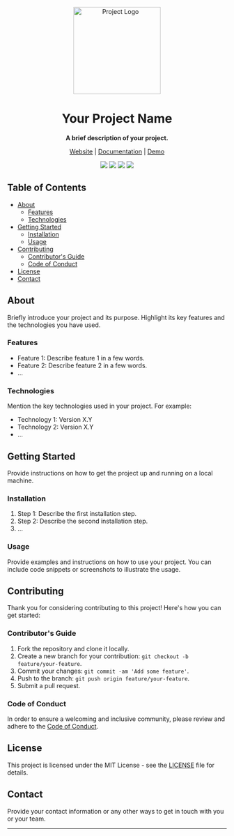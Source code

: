 <p align="center">
  <img src="your_logo.png" alt="Project Logo" width="200" height="200">
</p>

<h1 align="center">Your Project Name</h1>

<p align="center">
  <strong>A brief description of your project.</strong>
</p>

<p align="center">
  <a href="https://your-website-url.com">Website</a> |
  <a href="https://your-docs-url.com">Documentation</a> |
  <a href="https://your-demo-url.com">Demo</a>
</p>

<p align="center">
  <img src="https://img.shields.io/badge/version-v1.0-blue">
  <img src="https://img.shields.io/badge/license-MIT-brightgreen">
  <img src="https://img.shields.io/badge/contributors-5-orange">
  <img src="https://img.shields.io/badge/PRs-welcome-brightgreen.svg">
</p>

## Table of Contents

- [About](#about)
  - [Features](#features)
  - [Technologies](#technologies)
- [Getting Started](#getting-started)
  - [Installation](#installation)
  - [Usage](#usage)
- [Contributing](#contributing)
  - [Contributor's Guide](#contributors-guide)
  - [Code of Conduct](#code-of-conduct)
- [License](#license)
- [Contact](#contact)

## About

Briefly introduce your project and its purpose. Highlight its key features and the technologies you have used.

### Features

- Feature 1: Describe feature 1 in a few words.
- Feature 2: Describe feature 2 in a few words.
- ...

### Technologies

Mention the key technologies used in your project. For example:

- Technology 1: Version X.Y
- Technology 2: Version X.Y
- ...

## Getting Started

Provide instructions on how to get the project up and running on a local machine.

### Installation

1. Step 1: Describe the first installation step.
2. Step 2: Describe the second installation step.
3. ...

### Usage

Provide examples and instructions on how to use your project. You can include code snippets or screenshots to illustrate the usage.

## Contributing

Thank you for considering contributing to this project! Here's how you can get started:

### Contributor's Guide

1. Fork the repository and clone it locally.
2. Create a new branch for your contribution: `git checkout -b feature/your-feature`.
3. Commit your changes: `git commit -am 'Add some feature'`.
4. Push to the branch: `git push origin feature/your-feature`.
5. Submit a pull request.

### Code of Conduct

In order to ensure a welcoming and inclusive community, please review and adhere to the [Code of Conduct](CODE_OF_CONDUCT.md).

## License

This project is licensed under the MIT License - see the [LICENSE](LICENSE) file for details.

## Contact

Provide your contact information or any other ways to get in touch with you or your team.

---
